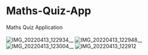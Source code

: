 # Maths-Quiz-App
Maths Quiz Application
<br>
<br>
![IMG_20220413_122934](https://user-images.githubusercontent.com/60067151/163125310-9eaae66f-36d1-42c6-acb3-b37966832e2a.jpg)__
![IMG_20220413_122948](https://user-images.githubusercontent.com/60067151/163125345-9b6d32ca-f815-42ce-93c8-472d83feef97.jpg)__
![IMG_20220413_123004](https://user-images.githubusercontent.com/60067151/163125353-f1ec7b5a-b502-463a-a7f7-7c1a1dfc9d5a.jpg)__
![IMG_20220413_122912](https://user-images.githubusercontent.com/60067151/163125317-609edecb-ff60-423a-93c4-c16306523c99.jpg)
